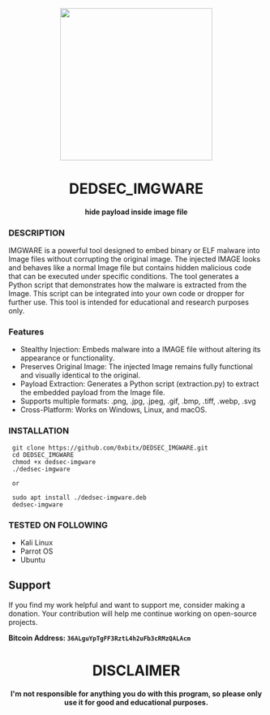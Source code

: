 
<p align="center">
<img src="https://media4.giphy.com/media/v1.Y2lkPTc5MGI3NjExendjcjZjN2Z2cXllMHB3ZXBubTBqeHJmcnl4cms4OTI2ampsbTB5dyZlcD12MV9pbnRlcm5hbF9naWZfYnlfaWQmY3Q9Zw/vCFdAw72pa8lYaWyNR/giphy.gif", width="300", height="300">
</p>

<h1 align="center"> DEDSEC_IMGWARE</h1>
<h4 align="center"> hide payload inside image file</h4>

### DESCRIPTION
IMGWARE is a powerful tool designed to embed binary or ELF malware into Image files without corrupting the original image. The injected IMAGE looks and behaves like a normal Image file but contains hidden malicious code that can be executed under specific conditions. The tool generates a Python script that demonstrates how the malware is extracted from the Image. This script can be integrated into your own code or dropper for further use. This tool is intended for educational and research purposes only.

### Features

  * Stealthy Injection: Embeds malware into a IMAGE file without altering its appearance or functionality.
  * Preserves Original Image: The injected Image remains fully functional and visually identical to the original.
  * Payload Extraction: Generates a Python script (extraction.py) to extract the embedded payload from the Image file.
  * Supports multiple formats: .png, .jpg, .jpeg, .gif, .bmp, .tiff, .webp, .svg
  * Cross-Platform: Works on Windows, Linux, and macOS.
    
### INSTALLATION
     git clone https://github.com/0xbitx/DEDSEC_IMGWARE.git
     cd DEDSEC_IMGWARE
     chmod +x dedsec-imgware
     ./dedsec-imgware

     or 

     sudo apt install ./dedsec-imgware.deb
     dedsec-imgware

### TESTED ON FOLLOWING
* Kali Linux 
* Parrot OS 
* Ubuntu

## Support

If you find my work helpful and want to support me, consider making a donation. Your contribution will help me continue working on open-source projects.

**Bitcoin Address: `36ALguYpTgFF3RztL4h2uFb3cRMzQALAcm`**
   
<h1 align="center"> DISCLAIMER </h1>

<h4 align="center">I'm not responsible for anything you do with this program, so please only use it for good and educational purposes. </h4>

